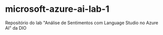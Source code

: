 # microsoft-azure-ai-lab-1
Repositório do lab "Análise de Sentimentos com Language Studio no Azure AI" da DIO
